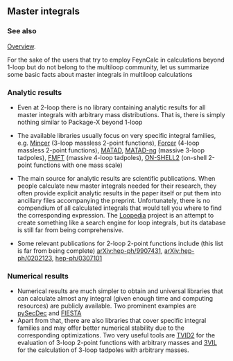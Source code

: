 ## Master integrals

### See also

[Overview](FeynCalc.md).

For the sake of the users that try to employ FeynCalc in calculations
beyond 1-loop but do not belong to the multiloop community, let us summarize
some basic facts about master integrals in multiloop calculations

### Analytic results

- Even at 2-loop there is no library containing analytic results for all
master integrals with arbitrary mass distributions. That is, there is simply
nothing similar to Package-X beyond 1-loop

- The available libraries usually focus on very specific integral families,
e.g. [Mincer](https://www.nikhef.nl/~form/maindir/packages/mincer/mincer.html) (3-loop massless 2-point functions), 
[Forcer](https://github.com/benruijl/forcer) (4-loop massless 2-point functions), [MATAD](https://www.ttp.kit.edu/~ms/software.html), [MATAD-ng](https://github.com/apik/matad-ng) (massive 3-loop tadpoles),
[FMFT](https://github.com/apik/fmft) (massive 4-loop tadpoles), [ON-SHELL2](http://theor.jinr.ru/~kalmykov/onshell2/onshell2.html)
(on-shell 2-point functions with one mass scale)

- The main source for analytic results are scientific publications. When people calculate
new master integrals needed for their research, they often provide explicit analytic results in
the paper itself or put them into ancillary files accompanying the preprint. Unfortunately,
there is no compendium of all calculated integrals that would tell you where to find the 
corresponding expression. The [Loopedia](https://arxiv.org/abs/1709.01266) project is an
attempt to create something like a search engine for loop integrals, but its database
is still far from being comprehensive.

- Some relevant publications for 2-loop 2-point functions include (this list is far from being complete)
 [arXiv:hep-ph/9907431](https://arxiv.org/abs/hep-ph/9907431), [arXiv:hep-ph/0202123](https://arxiv.org/abs/hep-ph/0202123v2), [hep-ph/0307101](https://arxiv.org/abs/hep-ph/0307101v1)
 
### Numerical results

- Numerical results are much simpler to obtain and universal libraries
that can calculate almost any integral (given enough time and computing resources)
are publicly available. Two prominent examples are [pySecDec](https://secdec.readthedocs.io/en/stable/) and [FIESTA](https://bitbucket.org/feynmanIntegrals/fiesta/src/master/)
- Apart from that, there are also libraries that cover specific integral families
and may offer better numerical stability due to the corresponding optimizations. Two
very useful tools are [TVID2](https://sites.pitt.edu/~afreitas/) for the evaluation of
3-loop 2-point functions with arbitrary masses and [3VIL](https://www.niu.edu/spmartin/3VIL/)
for the calculation of 3-loop tadpoles with arbitrary masses.
